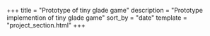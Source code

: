 +++
title = "Prototype of tiny glade game"
description = "Prototype implemention of tiny glade game"
sort_by = "date"
template = "project_section.html"
+++

